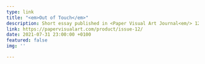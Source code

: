 ```yaml
---
type: link
title: "<em>Out of Touch</em>"
description: Short essay published in <Paper Visual Art Journal<em/> 12, August 2021
link: https://papervisualart.com/product/issue-12/
date: 2021-07-31 23:00:00 +0100
featured: false
img: ''

---
```

